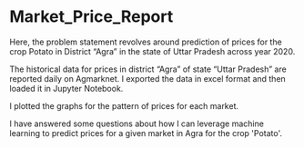 # Market_Price_Report
Here, the problem statement revolves around prediction of prices for the crop Potato in District “Agra” in the state of Uttar Pradesh across year 2020.

The historical data for prices in district “Agra” of state “Uttar Pradesh” are reported daily on Agmarknet. I exported the data in excel format and then loaded it in Jupyter Notebook.

I plotted the graphs for the pattern of prices for each market.

I have answered some questions about how I can leverage machine learning to predict prices for a given market in Agra for the crop 'Potato'.
